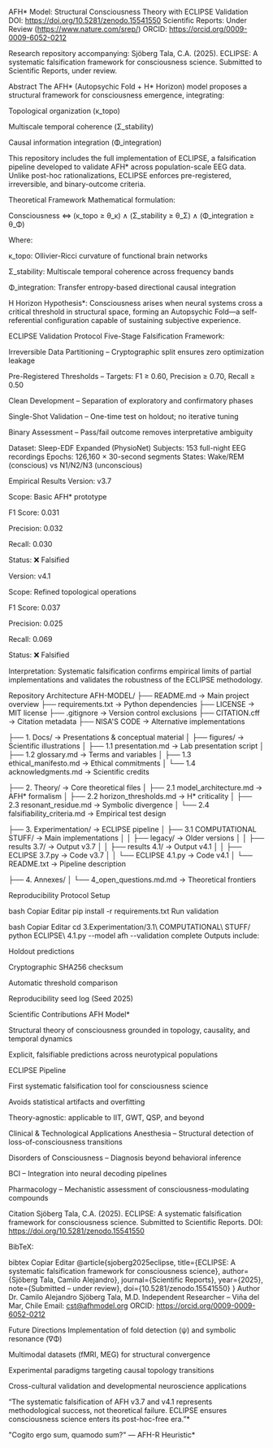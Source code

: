 AFH* Model: Structural Consciousness Theory with ECLIPSE Validation
DOI: https://doi.org/10.5281/zenodo.15541550
Scientific Reports: Under Review (https://www.nature.com/srep/)
ORCID: https://orcid.org/0009-0009-6052-0212

Research repository accompanying:
Sjöberg Tala, C.A. (2025). ECLIPSE: A systematic falsification framework for consciousness science. Submitted to Scientific Reports, under review.

Abstract
The AFH* (Autopsychic Fold + H* Horizon) model proposes a structural framework for consciousness emergence, integrating:

Topological organization (κ_topo)

Multiscale temporal coherence (Σ_stability)

Causal information integration (Φ_integration)

This repository includes the full implementation of ECLIPSE, a falsification pipeline developed to validate AFH* across population-scale EEG data. Unlike post-hoc rationalizations, ECLIPSE enforces pre-registered, irreversible, and binary-outcome criteria.

Theoretical Framework
Mathematical formulation:

Consciousness ⇔ (κ_topo ≥ θ_κ) ∧ (Σ_stability ≥ θ_Σ) ∧ (Φ_integration ≥ θ_Φ)

Where:

κ_topo: Ollivier-Ricci curvature of functional brain networks

Σ_stability: Multiscale temporal coherence across frequency bands

Φ_integration: Transfer entropy-based directional causal integration

H Horizon Hypothesis*:
Consciousness arises when neural systems cross a critical threshold in structural space, forming an Autopsychic Fold—a self-referential configuration capable of sustaining subjective experience.

ECLIPSE Validation Protocol
Five-Stage Falsification Framework:

Irreversible Data Partitioning – Cryptographic split ensures zero optimization leakage

Pre-Registered Thresholds – Targets: F1 ≥ 0.60, Precision ≥ 0.70, Recall ≥ 0.50

Clean Development – Separation of exploratory and confirmatory phases

Single-Shot Validation – One-time test on holdout; no iterative tuning

Binary Assessment – Pass/fail outcome removes interpretative ambiguity

Dataset: Sleep-EDF Expanded (PhysioNet)
Subjects: 153 full-night EEG recordings
Epochs: 126,160 × 30-second segments
States: Wake/REM (conscious) vs N1/N2/N3 (unconscious)

Empirical Results
Version: v3.7

Scope: Basic AFH* prototype

F1 Score: 0.031

Precision: 0.032

Recall: 0.030

Status: ❌ Falsified

Version: v4.1

Scope: Refined topological operations

F1 Score: 0.037

Precision: 0.025

Recall: 0.069

Status: ❌ Falsified

Interpretation:
Systematic falsification confirms empirical limits of partial implementations and validates the robustness of the ECLIPSE methodology.

Repository Architecture
AFH-MODEL/
├── README.md → Main project overview
├── requirements.txt → Python dependencies
├── LICENSE → MIT license
├── .gitignore → Version control exclusions
├── CITATION.cff → Citation metadata
├── NISA'S CODE → Alternative implementations

├── 1. Docs/ → Presentations & conceptual material
│ ├── figures/ → Scientific illustrations
│ ├── 1.1 presentation.md → Lab presentation script
│ ├── 1.2 glossary.md → Terms and variables
│ ├── 1.3 ethical_manifesto.md → Ethical commitments
│ └── 1.4 acknowledgments.md → Scientific credits

├── 2. Theory/ → Core theoretical files
│ ├── 2.1 model_architecture.md → AFH* formalism
│ ├── 2.2 horizon_thresholds.md → H* criticality
│ ├── 2.3 resonant_residue.md → Symbolic divergence
│ └── 2.4 falsifiability_criteria.md → Empirical test design

├── 3. Experimentation/ → ECLIPSE pipeline
│ ├── 3.1 COMPUTATIONAL STUFF/ → Main implementations
│ │ ├── legacy/ → Older versions
│ │ ├── results 3.7/ → Output v3.7
│ │ ├── results 4.1/ → Output v4.1
│ │ ├── ECLIPSE 3.7.py → Code v3.7
│ │ └── ECLIPSE 4.1.py → Code v4.1
│ └── README.txt → Pipeline description

├── 4. Annexes/
│ └── 4_open_questions.md.md → Theoretical frontiers

Reproducibility Protocol
Setup

bash
Copiar
Editar
pip install -r requirements.txt
Run validation

bash
Copiar
Editar
cd 3.Experimentation/3.1\ COMPUTATIONAL\ STUFF/
python ECLIPSE\ 4.1.py --model afh --validation complete
Outputs include:

Holdout predictions

Cryptographic SHA256 checksum

Automatic threshold comparison

Reproducibility seed log (Seed 2025)

Scientific Contributions
AFH Model*

Structural theory of consciousness grounded in topology, causality, and temporal dynamics

Explicit, falsifiable predictions across neurotypical populations

ECLIPSE Pipeline

First systematic falsification tool for consciousness science

Avoids statistical artifacts and overfitting

Theory-agnostic: applicable to IIT, GWT, QSP, and beyond

Clinical & Technological Applications
Anesthesia – Structural detection of loss-of-consciousness transitions

Disorders of Consciousness – Diagnosis beyond behavioral inference

BCI – Integration into neural decoding pipelines

Pharmacology – Mechanistic assessment of consciousness-modulating compounds

Citation
Sjöberg Tala, C.A. (2025). ECLIPSE: A systematic falsification framework for consciousness science. Submitted to Scientific Reports. DOI: https://doi.org/10.5281/zenodo.15541550

BibTeX:

bibtex
Copiar
Editar
@article{sjoberg2025eclipse,
  title={ECLIPSE: A systematic falsification framework for consciousness science},
  author={Sjöberg Tala, Camilo Alejandro},
  journal={Scientific Reports},
  year={2025},
  note={Submitted – under review},
  doi={10.5281/zenodo.15541550}
}
Author
Dr. Camilo Alejandro Sjöberg Tala, M.D.
Independent Researcher – Viña del Mar, Chile
Email: cst@afhmodel.org
ORCID: https://orcid.org/0009-0009-6052-0212

Future Directions
Implementation of fold detection (ψ) and symbolic resonance (∇Φ)

Multimodal datasets (fMRI, MEG) for structural convergence

Experimental paradigms targeting causal topology transitions

Cross-cultural validation and developmental neuroscience applications

“The systematic falsification of AFH v3.7 and v4.1 represents methodological success, not theoretical failure. ECLIPSE ensures consciousness science enters its post-hoc-free era.”*

"Cogito ergo sum, quamodo sum?" — AFH-R Heuristic*
